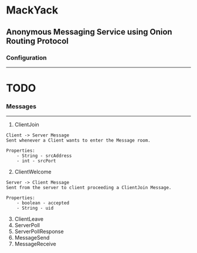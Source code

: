 # MackYack
## Anonymous Messaging Service using Onion Routing Protocol 

### Configuration
---
# TODO


### Messages 
---

1. ClientJoin
```
Client -> Server Message
Sent whenever a Client wants to enter the Message room.

Properties:
    - String - srcAddress
    - int - srcPort
```

2. ClientWelcome
```
Server -> Client Message
Sent from the server to client proceeding a ClientJoin Message.

Properties:
    - boolean - accepted
    - String - uid
```


3. ClientLeave
4. ServerPoll
5. ServerPollResponse
6. MessageSend
7. MessageReceive